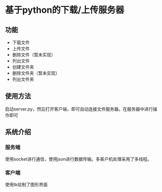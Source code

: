 # 基于python的下载/上传服务器

## 功能

- 下载文件
- 上传文件
- 删除文件（暂未实现）
- 列出文件
- 创建文件夹
- 删除文件夹（暂未实现）
- 列出文件夹

## 使用方法  
启动server.py，然后打开客户端，即可自动连接文件服务器。在服务器中进行操作即可

## 系统介绍  
### 服务端  
使用socket进行通信，使用json进行数据传输。多客户机处理采用了多线程。
### 客户端  
使用tk绘制了图形界面


